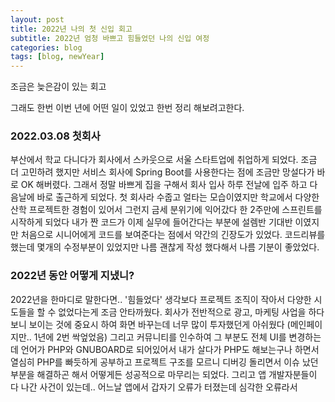 ```yaml
---
layout: post
title: 2022년 나의 첫 신입 회고 
subtitle: 2022년 엄청 바쁘고 힘들었던 나의 신입 여정 
categories: blog
tags: [blog, newYear]
---
```


조금은 늦은감이 있는 회고

그래도 한번 이번 년에 어떤 일이 있었고 한번 정리 해보려고한다.

### 2022.03.08 첫회사
부산에서 학교 다니다가 회사에서 스카웃으로 서울 스타트업에 취업하게 되었다. 
조금 더 고민하려 했지만 서비스 회사에 Spring Boot를 사용한다는 점에 조금만 망설다가 바로 OK 해버렸다. 그래서 정말 바쁘게 집을 구해서 회사 입사 하루 전날에 입주 하고 다음날에 바로 출근하게 되었다. 
첫 회사라 수줍고 얼타는 모습이였지만 학교에서 다양한 산학 프로젝트한 경험이 있어서 그런지 금세 분위기에 익어갔다 한 2주만에 스프린트를 시작하게 되었다
 내가 짠 코드가 이제 실무에 들어간다는 부분에 설렘반 기대반 이였지만 처음으로 시니어에게 코드를 보여준다는 점에서 약간의 긴장도가 있었다. 코드리뷰를 했는데 몇개의 수정부분이 있었지만 나름 괜찮게 작성 했다해서 나름 기분이 좋았었다.

### 2022년 동안 어떻게 지냈니?
2022년을 한마디로 말한다면.. '힘들었다'
생각보다 프로젝트 조직이 작아서 다양한 시도들을 할 수 없었다는게 조금 안타까웠다. 
회사가 전반적으로 광고, 마케팅 사업을 하다보니 보이는 것에 중요시 하여 화면 바꾸는데 너무 많이 투자했던게 아쉬웠다 (메인페이지만.. 1년에 2번 싹엎었음) 
그리고 커뮤니티를 인수하여 그 부분도 전체 UI를 변경하는데 언어가 PHP와 GNUBOARD로 되어있어서 내가 살다가 PHP도 해보는구나 하면서 열심히 PHP를 빠듯하게 공부하고
프로젝트 구조를 모르니 디버깅 돌리면서 이슈 났던 부분을 해결하곤 해서 어떻게든 성공적으로 마무리는 되었다. 
그리고 앱 개발자분들이 다 나간 사건이 있는데.. 어느날 앱에서 갑자기 오류가 터졌는데 심각한 오류라서 
